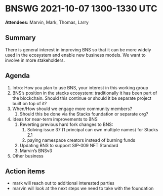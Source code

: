 # BNSWG 2021-10-07 1300-1330 UTC

**Attendees:** Marvin, Mark, Thomas, Larry

## Summary

There is general interest in improving BNS so that it can be more widely used in the ecosystem and enable new business models. We want to involve in more stakeholders.

## Agenda

1. Intro: How you plan to use BNS, your interest in this working group
2. BNS’s position in the stacks ecosystem: traditionally it has been part of the blockchain. Should this continue or should it be separate project built on top of it?
3. When/How should we engage more community members?
   1. Should this be done via the Stacks foundation or separate org?
4. Ideas for near-term improvements to BNS
   1. Reverting previous hard fork changes to BNS:
      1. Solving issue 37 (1 principal can own multiple names) for Stacks 2.1
      2. paying namespace creators instead of burning funds
   2. Updating BNS to support SIP-009 NFT Standard
   3. Marvin’s BNSv3
5. Other business

## Action items

- mark will reach out to additional interested parties
- marvin will look at the next steps we need to take with the foundation

